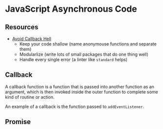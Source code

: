 # JavaScript Asynchronous Code

## Resources

* [Avoid Callback Hell](http://callbackhell.com/)
  * Keep your code shallow (name anonymouse functions and separate them)
  * Modularlize (write lots of small packages that do one thing well)
  * Handle every single error (a linter like `standard` helps)

## Callback

A callback function is a function that is passed into another function as an argument, which is then invoked inside the outer function to complete some kind of routine or action.

An example of a callback is the function passed to `addEventListener`.

## Promise

